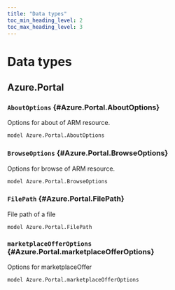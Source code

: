 ```yaml
---
title: "Data types"
toc_min_heading_level: 2
toc_max_heading_level: 3
---
```


# Data types

## Azure.Portal

### `AboutOptions` {#Azure.Portal.AboutOptions}

Options for about of ARM resource.

```typespec
model Azure.Portal.AboutOptions
```

### `BrowseOptions` {#Azure.Portal.BrowseOptions}

Options for browse of ARM resource.

```typespec
model Azure.Portal.BrowseOptions
```

### `FilePath` {#Azure.Portal.FilePath}

File path of a file

```typespec
model Azure.Portal.FilePath
```

### `marketplaceOfferOptions` {#Azure.Portal.marketplaceOfferOptions}

Options for marketplaceOffer

```typespec
model Azure.Portal.marketplaceOfferOptions
```
